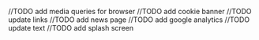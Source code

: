 //TODO add media queries for browser
//TODO add cookie banner
//TODO update links
//TODO add news page
//TODO add google analytics
//TODO update text
//TODO add splash screen
